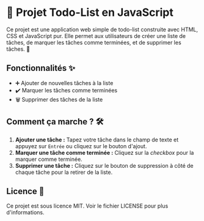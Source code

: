 # 📝 Projet Todo-List en JavaScript

Ce projet est une application web simple de todo-list construite avec HTML, CSS et JavaScript pur. Elle permet aux utilisateurs de créer une liste de tâches, de marquer les tâches comme terminées, et de supprimer les tâches. 🚀

## Fonctionnalités ✨

- ➕ Ajouter de nouvelles tâches à la liste
- ✔️ Marquer les tâches comme terminées
- 🗑 Supprimer des tâches de la liste

## Comment ça marche ? 🛠

1. **Ajouter une tâche :** Tapez votre tâche dans le champ de texte et appuyez sur `Entrée` ou cliquez sur le bouton d'ajout.
2. **Marquer une tâche comme terminée :** Cliquez sur la *checkbox* pour la marquer comme terminée.
3. **Supprimer une tâche :** Cliquez sur le bouton de suppression à côté de chaque tâche pour la retirer de la liste.

## Licence 📄
Ce projet est sous licence MIT. Voir le fichier LICENSE pour plus d'informations.

